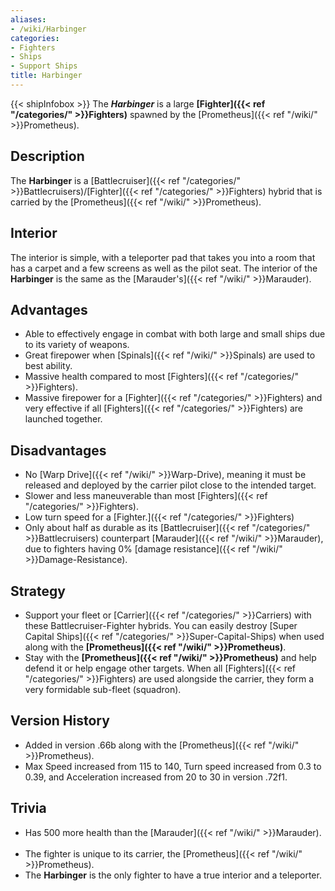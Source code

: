 ```yaml
---
aliases:
- /wiki/Harbinger
categories:
- Fighters
- Ships
- Support Ships
title: Harbinger
---
```


{{< shipInfobox >}} The **_Harbinger_** is a large **[Fighter]({{< ref "/categories/" >}}Fighters)** spawned by the [Prometheus]({{< ref "/wiki/" >}}Prometheus). 

## Description 

The **Harbinger** is a [Battlecruiser]({{< ref "/categories/" >}}Battlecruisers)/[Fighter]({{< ref "/categories/" >}}Fighters) hybrid that is carried by the [Prometheus]({{< ref "/wiki/" >}}Prometheus).

## Interior 

The interior is simple, with a teleporter pad that takes you into a room that has a carpet and a few screens as well as the pilot seat. The interior of the **Harbinger** is the same as the [Marauder's]({{< ref "/wiki/" >}}Marauder).

## Advantages 

- Able to effectively engage in combat with both large and small ships due to its variety of weapons.
- Great firepower when [Spinals]({{< ref "/wiki/" >}}Spinals) are used to best ability.
- Massive health compared to most [Fighters]({{< ref "/categories/" >}}Fighters).
- Massive firepower for a [Fighter]({{< ref "/categories/" >}}Fighters) and very effective if all [Fighters]({{< ref "/categories/" >}}Fighters) are launched together.

## Disadvantages 

- No [Warp Drive]({{< ref "/wiki/" >}}Warp-Drive), meaning it must be released and deployed by the carrier pilot close to the intended target.
- Slower and less maneuverable than most [Fighters]({{< ref "/categories/" >}}Fighters).
- Low turn speed for a [Fighter.]({{< ref "/categories/" >}}Fighters)
- Only about half as durable as its [Battlecruiser]({{< ref "/categories/" >}}Battlecruisers) counterpart [Marauder]({{< ref "/wiki/" >}}Marauder), due to fighters having 0% [damage resistance]({{< ref "/wiki/" >}}Damage-Resistance).

## Strategy 

- Support your fleet or [Carrier]({{< ref "/categories/" >}}Carriers) with these Battlecruiser-Fighter hybrids. You can easily destroy [Super Capital Ships]({{< ref "/categories/" >}}Super-Capital-Ships) when used along with the **[Prometheus]({{< ref "/wiki/" >}}Prometheus)**. 
- Stay with the **[Prometheus]({{< ref "/wiki/" >}}Prometheus)** and help defend it or help engage other targets. When all [Fighters]({{< ref "/categories/" >}}Fighters) are used alongside the carrier, they form a very formidable sub-fleet (squadron).  

## Version History  

- Added in version .66b along with the [Prometheus]({{< ref "/wiki/" >}}Prometheus).
- Max Speed increased from 115 to 140, Turn speed increased from 0.3 to 0.39, and Acceleration increased from 20 to 30 in version .72f1.

## Trivia 

- Has 500 more health than the [Marauder]({{< ref "/wiki/" >}}Marauder).    
- The fighter is unique to its carrier, the [Prometheus]({{< ref "/wiki/" >}}Prometheus).    
- The **Harbinger** is the only fighter to have a true interior and a teleporter.